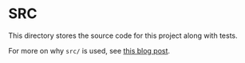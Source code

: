 # SRC

This directory stores the source code for this project along with tests. 

For more on why `src/` is used, see [this blog post](https://blog.ionelmc.ro/2014/05/25/python-packaging/#the-structure%3E).


